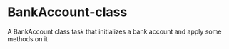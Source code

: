 # BankAccount-class
A BankAccount class task that initializes a bank account and apply some methods on it 
